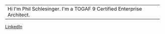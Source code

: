 

<table>
  <tr border="0">
    <td>Hi I'm Phil Schlesinger.  I'm a TOGAF 9 Certified Enterprise Architect.</td>
    <td></td>
  </tr>
</table>

[LinkedIn](https://www.linkedin.com/in/philiphschlesinger/)
